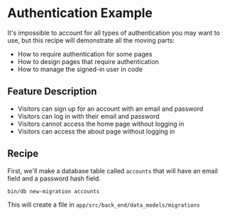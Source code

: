 # Authentication Example

It's impossible to account for all types of authentication you may want to use, but
this recipe will demonstrate all the moving parts:

* How to require authentication for some pages
* How to design pages that require authentication
* How to manage the signed-in user in code

## Feature Description

* Visitors can sign up for an account with an email and password
* Visitors can log in with their email and password
* Visitors cannot access the home page without logging in
* Visitors can access the about page without logging in

## Recipe

First, we'll make a database table called `accounts` that will have an email field
and a password hash field.

```
bin/db new-migration accounts
```

This will create a file in `app/src/back_end/data_models/migrations` 
